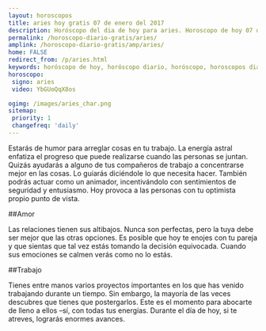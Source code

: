 ```yaml
---
layout: horoscopos
title: aries hoy gratis 07 de enero del 2017 
description: Horóscopo del dia de hoy para aries. Horoscopo de hoy 07 de enero del 2017. Las predicciones de amor, trabajo, vida personal gratis.
permalink: /horoscopo-diario-gratis/aries/
amplink: /horoscopo-diario-gratis/amp/aries/
home: FALSE
redirect_from: /p/aries.html
keywords: horóscopo de hoy, horóscopo diario, horóscopo, horoscopos diarios gratis del dia de hoy, horóscopo diario gratis,horóscopo 2017, horóscopo esperanza gracia, horoscopo aries hoy, horoscop, horóscopos gratis, horoscopo aries, horoscopo aries 2017, Tarot, Astrologia, Zodíaco, aries, horoscopo gratis
horoscopo:
 signo: aries
 video: YbGUoQqX8os

ogimg: /images/aries_char.png
sitemap:
 priority: 1
 changefreq: 'daily'
---
```



Estarás de humor para arreglar cosas en tu trabajo. La energía astral enfatiza el progreso que puede realizarse cuando las personas se juntan. Quizás ayudarás a alguno de tus compañeros de trabajo a concentrarse mejor en las cosas. Lo guiarás diciéndole lo que necesita hacer. También podrás actuar como un animador, incentivándolo con sentimientos de seguridad y entusiasmo. Hoy provoca a las personas con tu optimista propio punto de vista.

##Amor

Las relaciones tienen sus altibajos. Nunca son perfectas, pero la tuya debe ser mejor que las otras opciones. Es posible que hoy te enojes con tu pareja y que sientas que tal vez estás tomando la decisión equivocada. Cuando sus emociones se calmen verás como no lo estás.

##Trabajo

Tienes entre manos varios proyectos importantes en los que has venido trabajando durante un tiempo. Sin embargo, la mayoría de las veces descubres que tienes que postergarlos. Este es el momento para abocarte de lleno a ellos –sí, con todas tus energías. Durante el día de hoy, si te atreves, lograrás enormes avances.